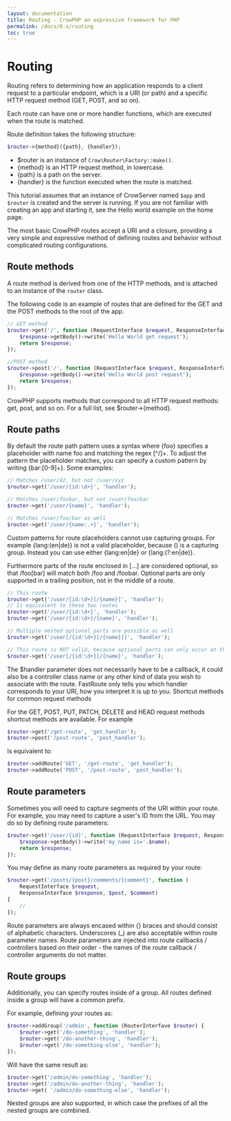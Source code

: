```yaml
---
layout: documentation
title: Routing - CrowPHP an expressive framework for PHP
permalink: /docs/0.x/routing
toc: true
---
```


# Routing
Routing refers to determining how an application responds to a client request to a particular endpoint, 
which is a URI (or path) and a specific HTTP request method (GET, POST, and so on).

Each route can have one or more handler functions, which are executed when the route is matched.

Route definition takes the following structure:
```php
$router->{method}({path}, {handler});
```

* $router is an instance of `Crow\Router\Factory::make()`.
* {method} is an HTTP request method, in lowercase.
* {path} is a path on the server.
* {handler} is the function executed when the route is matched.

This tutorial assumes that an instance of CrowServer named `$app` and `$router` is created and the server is running.
If you are not familiar with creating an app and starting it, see the Hello world example on the home page.

The most basic CrowPHP routes accept a URI and a closure, providing a very simple and expressive method of defining routes and behavior without complicated routing configurations.

## Route methods
A route method is derived from one of the HTTP methods, and is attached to an instance of the `router` class.

The following code is an example of routes that are defined for the GET and the POST methods to the root of the app.
```php
// GET method
$router->get('/', function (RequestInterface $request, ResponseInterface $response) {
    $response->getBody()->write('Hello World get request');
    return $response;
});

//POST method
$router->post('/', function (RequestInterface $request, ResponseInterface $response) {
    $response->getBody()->write('Hello World post request');
    return $response;
});
```
CrowPHP supports methods that correspond to all HTTP request methods: get, post, and so on. For a full list, see $router->{method}.

## Route paths
By default the route path pattern uses a syntax where {foo} specifies a placeholder with name foo and matching the regex [^/]+. 
To adjust the pattern the placeholder matches, you can specify a custom pattern by writing {bar:[0-9]+}. Some examples:

```php
// Matches /user/42, but not /user/xyz
$router->get('/user/{id:\d+}', 'handler');

// Matches /user/foobar, but not /user/foo/bar
$router->get('/user/{name}', 'handler');

// Matches /user/foo/bar as well
$router->get('/user/{name:.+}', 'handler');
```

Custom patterns for route placeholders cannot use capturing groups. 
For example {lang:(en|de)} is not a valid placeholder, because () is a capturing group. 
Instead you can use either {lang:en|de} or {lang:(?:en|de)}.

Furthermore parts of the route enclosed in [...] are considered optional, so that /foo[bar] will match both /foo and /foobar.
Optional parts are only supported in a trailing position, not in the middle of a route.

```php
// This route
$router->get('/user/{id:\d+}[/{name}]', 'handler');
// Is equivalent to these two routes
$router->get('/user/{id:\d+}', 'handler');
$router->get('/user/{id:\d+}/{name}', 'handler');

// Multiple nested optional parts are possible as well
$router->get('/user[/{id:\d+}[/{name}]]', 'handler');

// This route is NOT valid, because optional parts can only occur at the end
$router->get('/user[/{id:\d+}]/{name}', 'handler');

```

The $handler parameter does not necessarily have to be a callback, it could also be a controller class name or any other kind of data you wish to associate with the route. FastRoute only tells you which handler corresponds to your URI, how you interpret it is up to you.
Shortcut methods for common request methods

For the GET, POST, PUT, PATCH, DELETE and HEAD request methods shortcut methods are available. For example

```php
$router->get('/get-route', 'get_handler');
$router->post('/post-route', 'post_handler');
```

Is equivalent to:

```php
$router->addRoute('GET', '/get-route', 'get_handler');
$router->addRoute('POST', '/post-route', 'post_handler');
```

## Route parameters

Sometimes you will need to capture segments of the URI within your route. For example, you may need to capture a user's ID from the URL. You may do so by defining route parameters:

```php
$router->get('/user/{id}', function (RequestInterface $request, ResponseInterface $response, $id) {
    $response->getBody()->write('my name is='.$name);
    return $response;
});
```

You may define as many route parameters as required by your route:

```php
$router->get('/posts/{post}/comments/{comment}', function (
    RequestInterface $request, 
    ResponseInterface $response, $post, $comment) 
{
    //
});
```

Route parameters are always encased within {} braces and should consist of alphabetic characters. Underscores (_) are also acceptable within route parameter names. Route parameters are injected into route callbacks / controllers based on their order - the names of the route callback / controller arguments do not matter.

## Route groups

Additionally, you can specify routes inside of a group. All routes defined inside a group will have a common prefix.

For example, defining your routes as:
```php
$router->addGroup('/admin', function (RouterInterfave $router) {
    $router->get('/do-something', 'handler');
    $router->get('/do-another-thing', 'handler');
    $router->get('/do-something-else', 'handler');
});
```

Will have the same result as:

```php
$router->get('/admin/do-something', 'handler');
$router->get('/admin/do-another-thing', 'handler');
$router->get( '/admin/do-something-else', 'handler');
```

Nested groups are also supported, in which case the prefixes of all the nested groups are combined.

